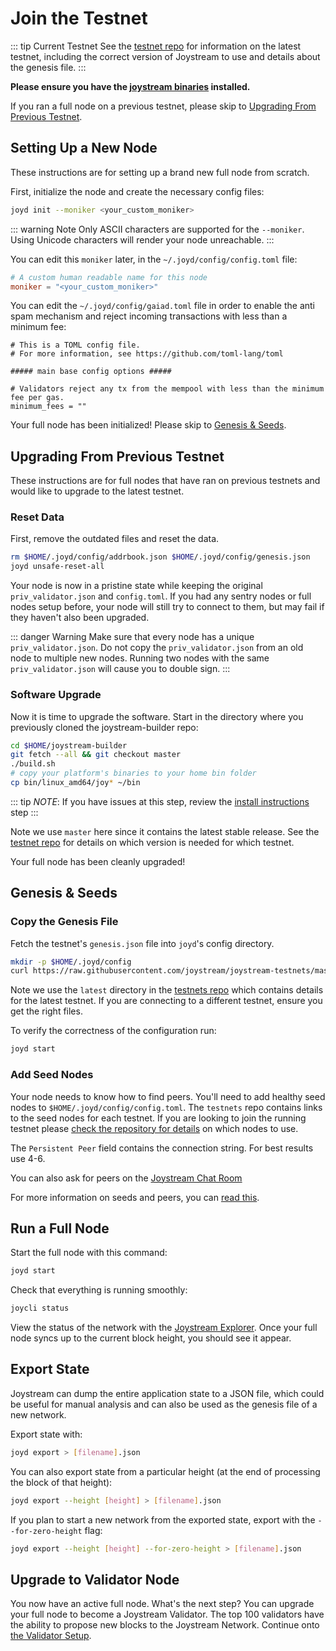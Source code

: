 # Join the Testnet

::: tip Current Testnet
See the [testnet repo](https://github.com/joystream/joystream-testnets) for
information on the latest testnet, including the correct version
of Joystream to use and details about the genesis file.
:::

**Please ensure you have the [joystream binaries](./installation.md) installed.**

If you ran a full node on a previous testnet, please skip to [Upgrading From Previous Testnet](#upgrading-from-previous-testnet).

## Setting Up a New Node

These instructions are for setting up a brand new full node from scratch.

First, initialize the node and create the necessary config files:

```bash
joyd init --moniker <your_custom_moniker>
```

::: warning Note
Only ASCII characters are supported for the `--moniker`. Using Unicode characters will render your node unreachable.
:::

You can edit this `moniker` later, in the `~/.joyd/config/config.toml` file:

```toml
# A custom human readable name for this node
moniker = "<your_custom_moniker>"
```

You can edit the `~/.joyd/config/gaiad.toml` file in order to enable the anti spam mechanism and reject incoming transactions with less than a minimum fee:

```
# This is a TOML config file.
# For more information, see https://github.com/toml-lang/toml

##### main base config options #####

# Validators reject any tx from the mempool with less than the minimum fee per gas.
minimum_fees = ""
```


Your full node has been initialized! Please skip to [Genesis & Seeds](#genesis--seeds).

## Upgrading From Previous Testnet

These instructions are for full nodes that have ran on previous testnets and would like to upgrade to the latest testnet.

### Reset Data

First, remove the outdated files and reset the data.

```bash
rm $HOME/.joyd/config/addrbook.json $HOME/.joyd/config/genesis.json
joyd unsafe-reset-all
```

Your node is now in a pristine state while keeping the original `priv_validator.json` and `config.toml`. If you had any sentry nodes or full nodes setup before,
your node will still try to connect to them, but may fail if they haven't also
been upgraded.

::: danger Warning
Make sure that every node has a unique `priv_validator.json`. Do not copy the `priv_validator.json` from an old node to multiple new nodes. Running two nodes with the same `priv_validator.json` will cause you to double sign.
:::

### Software Upgrade

Now it is time to upgrade the software. Start in the directory where you previously cloned the joystream-builder repo:

```bash
cd $HOME/joystream-builder
git fetch --all && git checkout master
./build.sh
# copy your platform's binaries to your home bin folder
cp bin/linux_amd64/joy* ~/bin
```

::: tip
*NOTE*: If you have issues at this step, review the [install instructions](./installation.md) step
:::

Note we use `master` here since it contains the latest stable release.
See the [testnet repo](https://github.com/joystream/joystream-testnets)
for details on which version is needed for which testnet.

Your full node has been cleanly upgraded!

## Genesis & Seeds

### Copy the Genesis File

Fetch the testnet's `genesis.json` file into `joyd`'s config directory.

```bash
mkdir -p $HOME/.joyd/config
curl https://raw.githubusercontent.com/joystream/joystream-testnets/master/latest/genesis.json > $HOME/.joyd/config/genesis.json
```

Note we use the `latest` directory in the [testnets repo](https://github.com/joystream/joystream-testnets)
which contains details for the latest testnet. If you are connecting to a different testnet, ensure you get the right files.

To verify the correctness of the configuration run:

```bash
joyd start
```

### Add Seed Nodes

Your node needs to know how to find peers. You'll need to add healthy seed nodes to `$HOME/.joyd/config/config.toml`. The `testnets` repo contains links to the seed nodes for each testnet. If you are looking to join the running testnet please [check the repository for details](https://github.com/joystream/joystream-testnets) on which nodes to use.

The `Persistent Peer` field contains the connection string. For best results use 4-6.

You can also ask for peers on the [Joystream Chat Room](https://chat.joystream.org)

For more information on seeds and peers, you can [read this](https://github.com/tendermint/tendermint/blob/develop/docs/tendermint-core/using-tendermint.md#peers).

## Run a Full Node

Start the full node with this command:

```bash
joyd start
```

Check that everything is running smoothly:

```bash
joycli status
```

View the status of the network with the [Joystream Explorer](http://explorer.joystream.org). Once your full node syncs up to the current block height, you should see it appear.

## Export State

Joystream can dump the entire application state to a JSON file, which could be useful for manual analysis and can also be used as the genesis file of a new network.

Export state with:

```bash
joyd export > [filename].json
```

You can also export state from a particular height (at the end of processing the block of that height):

```bash
joyd export --height [height] > [filename].json
```

If you plan to start a new network from the exported state, export with the `--for-zero-height` flag:

```bash
joyd export --height [height] --for-zero-height > [filename].json
```

## Upgrade to Validator Node

You now have an active full node. What's the next step? You can upgrade your full node to become a Joystream Validator. The top 100 validators have the ability to propose new blocks to the Joystream Network. Continue onto [the Validator Setup](./validators/validator-setup.md).
